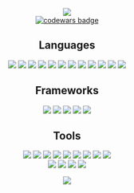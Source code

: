 <p align="center">
  <img src = "https://github-readme-stats.vercel.app/api?username=daviddicken&show_icons=true&theme=onedark"><br>
  <a target="_blank" href="https://www.codewars.com/users/daviddicken"><img src="https://www.codewars.com/users/daviddicken/badges/large" alt="codewars badge" /></a>
  
</p>
<h2 align="center">Languages</h2>
<p align="center">
  <img src = "https://img.shields.io/badge/-Java-5382a1?style=flat&logo=java&logoColor=white">
  <img src = "https://img.shields.io/badge/-Java-5382a1?style=flat&logo=java&logoColor=f89820">
  <img src = "https://img.shields.io/badge/-Java-5382a1?style=flat&logo=java&logoColor=f8a520">
  
  <img src = "https://img.shields.io/badge/-C++-1572B6?style=flat&logo=c%2B%2B&logoColor=white">
  <img src = "https://img.shields.io/badge/-C++-white?style=flat&logo=c%2B%2B&logoColor=1572B6">
  <img src = "https://img.shields.io/badge/-C++-1572B6?style=flat&logo=c%2B%2B&logoColor=white">
  <img src = "https://img.shields.io/badge/-C++-1572B6?style=flat&logo=c%2B%2B&logoColor=white">
  <img src = "https://img.shields.io/badge/-C++-1572B6?style=flat&logo=c%2B%2B&logoColor=white">
  
  <img src = "https://img.shields.io/badge/-Shell Script-1572B6?style=flat&logo=linux&logoColor=white">
<!--   <img src = "https://img.shields.io/badge/C%23%20-%23239120.svg?style=flat&logo=c%2B%2B&logoColor=ffffff"> -->
  <img src = "https://img.shields.io/badge/-JavaScript-787878?style=flat&logo=javascript&logoColor=white">
<!--   <img src = "https://img.shields.io/badge/Python%20-%2314354C.svg?style=flat&logo=python&logoColor=ffffff"> -->
  <img src = "https://img.shields.io/badge/-HTML5-E34F26?style=flat&logo=html5&logoColor=white"> 
  <img src = "https://img.shields.io/badge/-CSS3-1572B6?style=flat&logo=css3&logoColor=white">
 
  
  
</p>
<h2 align="center">Frameworks</h2>
<p align="center">
<!--   <img src="https://img.shields.io/badge/.NET Core-net%23239120.svg?style=flat&logo=dot-net&logoColor=00c8ff"> -->
<!--   <img src="https://img.shields.io/badge/-React-000000?style=flat&logo=react&logoColor=00c8ff"> -->
  <img src="https://img.shields.io/badge/jQuery%20-%230769AD.svg?style=flat&logo=jquery&logoColor=00c8ff">
<!--   <img src="https://img.shields.io/badge/Django%20-%23092E20.svg?style=flat&logo=django&logoColor=00c8ff"> -->
  <img src="https://img.shields.io/badge/Bootstrap%20-%23563d7C.svg?style=flat&logo=bootstrap&logoColor=00c8ff">
  <img src="https://img.shields.io/badge/Spring-%6db33f7C.svg?style=flat&logo=Spring&logoColor=6db33f">
  <img src="https://img.shields.io/badge/Amplify-%23563D7C.svg?style=flat&logo=amazon&logoColor=00c8ff">
  <img src="https://img.shields.io/badge/AndroidSDK-%23563D7C.svg?style=flat&logo=android&logoColor=00c8ff">
  
  
<!--   <img src="https://img.shields.io/badge/Material%20UI%20-%230081CB.svg?style=flat&logo=material-ui&logoColor=00c8ff"> -->
<!--   <img src="https://img.shields.io/badge/Xamarin%20Forms-%233498DB.svg?style=flat&logo=xamarin&logoColor=00c8ff"> -->
</p>
<h2 align="center">Tools</h2>
<p align="center">
  <img src="https://img.shields.io/badge/-Express.js-787878?style=flat">
  <img src="https://img.shields.io/badge/-Node.js-3C873A?style=flat&logo=Node.js&logoColor=white">
  <img src="http://img.shields.io/badge/-Git-F1502F?style=flat&logo=git&logoColor=FFFFFF">
  <img src="http://img.shields.io/badge/-Github-000000?style=flat&logo=github&logoColor=FFFFFF">
  <img src="http://img.shields.io/badge/-VS%20Code-007ACC?style=flat&logo=visual%20studio%20code&logoColor=white">
  <img src="http://img.shields.io/badge/-Visual%20Studio-007ACC?style=flat&logo=visual%20studio&logoColor=white">
  <img src="http://img.shields.io/badge/-IntelliJ-007ACC?style=flat&logo=jetbrains&logoColor=white">
  <img src="http://img.shields.io/badge/-IntelliJ-007ACC?style=flat&logo=https://www.google.com/url?sa=i&url=https%3A%2F%2Fsnapcraft.io%2Fintellij-idea-community&psig=AOvVaw10SmOwcyC1xA0u1fUfUVj0&ust=1607831060629000&source=images&cd=vfe&ved=0CAIQjRxqFwoTCNDCodDDx-0CFQAAAAAdAAAAABAP&logoColor=white">
  
  
  
  <img src="http://img.shields.io/badge/-Heroku-430098?style=flat&logo=heroku&logoColor=white">
  <br>
  <img src="https://img.shields.io/badge/AWS%20-%230072C6.svg?style=flat&logo=amazon&logoColor=00c8ff">
  <img src="https://img.shields.io/badge/SQL-CC2927?style=flat&logo=sql&logoColor=00c8ff">
  <img src="https://img.shields.io/badge/Postgres-%23316192.svg?style=flat&logo=postgresql&logoColor=00c8ff">
  <img src="https://img.shields.io/badge/Android Studio-%23316192.svg?style=flat&logo=android&logoColor=00c8ff">
 
 </p>
 <p align="center">
  <img src="https://github-readme-stats.vercel.app/api/top-langs/?username=daviddicken&layout=compact)](https://github.com/anuraghazra/github-readme-stats&theme=onedark">
 </p>
<!-- [![Top Langs](https://github-readme-stats.vercel.app/api/top-langs/?username=daviddicken&layout=compact)](https://github.com/anuraghazra/github-readme-stats) -->


